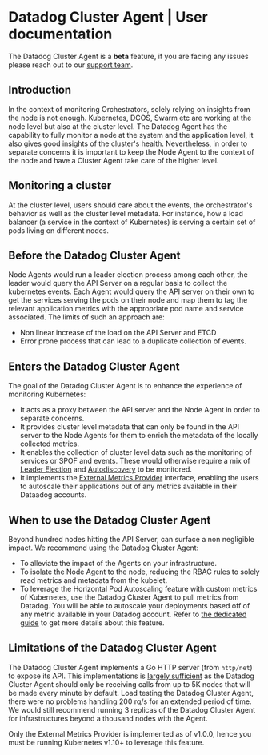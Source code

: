 # Datadog Cluster Agent | User documentation

The Datadog Cluster Agent is a **beta** feature, if you are facing any issues please reach out to our [support team](http://docs.datadoghq.com/help).

## Introduction

In the context of monitoring Orchestrators, solely relying on insights from the node is not enough.
Kubernetes, DCOS, Swarm etc are working at the node level but also at the cluster level.
The Datadog Agent has the capability to fully monitor a node at the system and the application level, it also gives good insights of the cluster's health.
Nevertheless, in order to separate concerns it is important to keep the Node Agent to the context of the node and have a Cluster Agent take care of the higher level.

## Monitoring a cluster

At the cluster level, users should care about the events, the orchestrator's behavior as well as the cluster level metadata.
For instance, how a load balancer (a service in the context of Kubernetes) is serving a certain set of pods living on different nodes.

## Before the Datadog Cluster Agent

Node Agents would run a leader election process among each other, the leader would query the API Server on a regular basis to collect the kubernetes events.
Each Agent would query the API server on their own to get the services serving the pods on their node and map them to tag the relevant application metrics with the appropriate pod name and service associated.
The limits of such an approach are:
- Non linear increase of the load on the API Server and ETCD
- Error prone process that can lead to a duplicate collection of events. 

## Enters the Datadog Cluster Agent

The goal of the Datadog Cluster Agent is to enhance the experience of monitoring Kubernetes:

* It acts as a proxy between the API server and the Node Agent in order to separate concerns.
* It provides cluster level metadata that can only be found in the API server to the Node Agents for them to enrich the metadata of the locally collected metrics.
* It enables the collection of cluster level data such as the monitoring of services or SPOF and events. These would otherwise require a mix of [Leader Election](../../Dockerfiles/agent/README.md#leader-election) and [Autodiscovery](../../pkg/autodiscovery/README.md) to be monitored.
* It implements the [External Metrics Provider](CUSTOM_METRICS_SERVER.md) interface, enabling the users to autoscale their applications out of any metrics available in their Dataadog accounts. 

## When to use the Datadog Cluster Agent

Beyond hundred nodes hitting the API Server, can surface a non negligible impact.
We recommend using the Datadog Cluster Agent: 
- To alleviate the impact of the Agents on your infrastructure.
- To isolate the Node Agent to the node, reducing the RBAC rules to solely read metrics and metadata from the kubelet.
- To leverage the Horizontal Pod Autoscaling feature with custom metrics of Kubernetes, use the Datadog Cluster Agent to pull metrics from Datadog.
You will be able to autoscale your deployments based off of any metric available in your Datadog account.
Refer to [the dedicated guide](CUSTOM_METRICS_SERVER.md) to get more details about this feature.


## Limitations of the Datadog Cluster Agent

The Datadog Cluster Agent implements a Go HTTP server (from `http/net`) to expose its API.
This implementations is [largely sufficient](https://github.com/valyala/fasthttp#http-server-performance-comparison-with-nethttp) as the Datadog Cluster Agent should only be receiving calls from up to 5K nodes that will be made every minute by default.
Load testing the Datadog Cluster Agent, there were no problems handling 200 rq/s for an extended period of time. We would still recommend running 3 replicas of the Datadog Cluster Agent for infrastructures beyond a thousand nodes with the Agent.

Only the External Metrics Provider is implemented as of v1.0.0, hence you must be running Kubernetes v1.10+ to leverage this feature.
